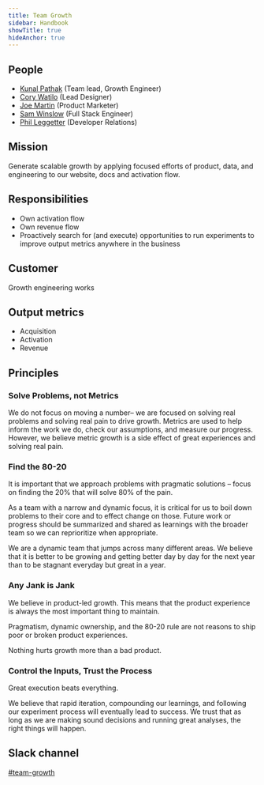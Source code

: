 ```yaml
---
title: Team Growth
sidebar: Handbook
showTitle: true
hideAnchor: true
---
```


## People

- [Kunal Pathak](/handbook/company/team#kunal-pathak-growth-engineer) (Team lead, Growth Engineer)
- [Cory Watilo](/handbook/company/team/#cory-watilo-lead-designer) (Lead Designer)
- [Joe Martin](/handbook/people/team#joe-martin-product-marketer) (Product Marketer)
- [Sam Winslow](/handbook/people/team#sam-winslow-full-stack-engineer) (Full Stack Engineer)
- [Phil Leggetter](/handbook/people/team#phil-leggetter-developer-relations) (Developer Relations)

## Mission

Generate scalable growth by applying focused efforts of product, data, and engineering to our website, docs and activation flow. 

## Responsibilities

* Own activation flow
* Own revenue flow
* Proactively search for (and execute) opportunities to run experiments to improve output metrics anywhere in the business

## Customer

Growth engineering works 

## Output metrics

* Acquisition
* Activation
* Revenue

## Principles

### Solve Problems, not Metrics

We do not focus on moving a number– we are focused on solving real problems and solving real pain to drive growth. Metrics are used to help inform the work we do, check our assumptions, and measure our progress. However, we believe metric growth is a side effect of great experiences and solving real pain.

### Find the 80-20

It is important that we approach problems with pragmatic solutions – focus on finding the 20% that will solve 80% of the pain. 

As a team with a narrow and dynamic focus, it is critical for us to boil down problems to their core and to effect change on those. Future work or progress should be summarized and shared as learnings with the broader team so we can reprioritize when appropriate.

We are a dynamic team that jumps across many different areas. We believe that it is better to be growing and getting better day by day for the next year than to be stagnant everyday but great in a year.

### Any Jank is Jank

We believe in product-led growth. This means that the product experience is always the most important thing to maintain. 

Pragmatism, dynamic ownership, and the 80-20 rule are not reasons to ship poor or broken product experiences. 

Nothing hurts growth more than a bad product.

### Control the Inputs, Trust the Process

Great execution beats everything. 

We believe that rapid iteration, compounding our learnings, and following our experiment process will eventually lead to success. We trust that as long as we are making sound decisions and running great analyses, the right things will happen.

## Slack channel

[#team-growth](https://posthog.slack.com/messages/team-growth)
